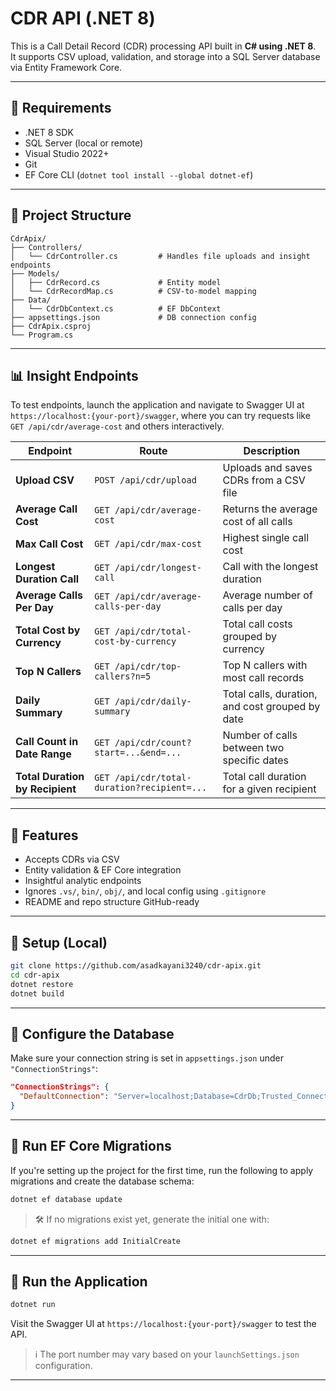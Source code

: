 # CDR API (.NET 8)

This is a Call Detail Record (CDR) processing API built in **C# using .NET 8**.  
It supports CSV upload, validation, and storage into a SQL Server database via Entity Framework Core.

---

## 📝 Requirements

- .NET 8 SDK  
- SQL Server (local or remote)  
- Visual Studio 2022+  
- Git  
- EF Core CLI (`dotnet tool install --global dotnet-ef`)

---

## 📁 Project Structure

```text
CdrApix/
├── Controllers/
│   └── CdrController.cs         # Handles file uploads and insight endpoints
├── Models/
│   ├── CdrRecord.cs             # Entity model
│   └── CdrRecordMap.cs          # CSV-to-model mapping
├── Data/
│   └── CdrDbContext.cs          # EF DbContext
├── appsettings.json             # DB connection config
├── CdrApix.csproj
└── Program.cs
```

---

## 📊 Insight Endpoints
To test endpoints, launch the application and navigate to Swagger UI at `https://localhost:{your-port}/swagger`, where you can try requests like `GET /api/cdr/average-cost` and others interactively.

| Endpoint                          | Route                                         | Description                                        |
|----------------------------------|-----------------------------------------------|----------------------------------------------------|
| **Upload CSV**                   | `POST /api/cdr/upload`                        | Uploads and saves CDRs from a CSV file            |
| **Average Call Cost**            | `GET /api/cdr/average-cost`                  | Returns the average cost of all calls             |
| **Max Call Cost**                | `GET /api/cdr/max-cost`                      | Highest single call cost                          |
| **Longest Duration Call**        | `GET /api/cdr/longest-call`                  | Call with the longest duration                    |
| **Average Calls Per Day**        | `GET /api/cdr/average-calls-per-day`         | Average number of calls per day                   |
| **Total Cost by Currency**       | `GET /api/cdr/total-cost-by-currency`        | Total call costs grouped by currency              |
| **Top N Callers**                | `GET /api/cdr/top-callers?n=5`               | Top N callers with most call records              |
| **Daily Summary**                | `GET /api/cdr/daily-summary`                 | Total calls, duration, and cost grouped by date   |
| **Call Count in Date Range**     | `GET /api/cdr/count?start=...&end=...`       | Number of calls between two specific dates        |
| **Total Duration by Recipient**  | `GET /api/cdr/total-duration?recipient=...`  | Total call duration for a given recipient         |

---

## 🧪 Features

- Accepts CDRs via CSV  
- Entity validation & EF Core integration  
- Insightful analytic endpoints  
- Ignores `.vs/`, `bin/`, `obj/`, and local config using `.gitignore`  
- README and repo structure GitHub-ready

---

## 🔧 Setup (Local)

```bash
git clone https://github.com/asadkayani3240/cdr-apix.git
cd cdr-apix
dotnet restore
dotnet build
```

---

## 💾 Configure the Database

Make sure your connection string is set in `appsettings.json` under `"ConnectionStrings"`:

```json
"ConnectionStrings": {
  "DefaultConnection": "Server=localhost;Database=CdrDb;Trusted_Connection=True;TrustServerCertificate=True;"
}
```

---

## 🧱 Run EF Core Migrations

If you're setting up the project for the first time, run the following to apply migrations and create the database schema:

```bash
dotnet ef database update
```

> 🛠 If no migrations exist yet, generate the initial one with:

```bash
dotnet ef migrations add InitialCreate
```

---

## 🚀 Run the Application

```bash
dotnet run
```

Visit the Swagger UI at `https://localhost:{your-port}/swagger` to test the API.

> ℹ️ The port number may vary based on your `launchSettings.json` configuration.

---
 
